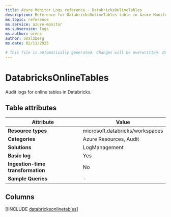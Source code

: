 ```yaml
---
title: Azure Monitor Logs reference - DatabricksOnlineTables
description: Reference for DatabricksOnlineTables table in Azure Monitor Logs.
ms.topic: reference
ms.service: azure-monitor
ms.subservice: logs
ms.author: orens
author: osalzberg
ms.date: 02/11/2025

# This file is automatically generated. Changes will be overwritten. Do not change this file directly.
---
```


# DatabricksOnlineTables

Audit logs for online tables in Databricks.


## Table attributes

|Attribute|Value|
|---|---|
|**Resource types**|microsoft.databricks/workspaces|
|**Categories**|Azure Resources, Audit|
|**Solutions**| LogManagement|
|**Basic log**|Yes|
|**Ingestion-time transformation**|No|
|**Sample Queries**|-|



## Columns
  
[!INCLUDE [databricksonlinetables](~/reusable-content/ce-skilling/azure/includes/azure-monitor/reference/tables/databricksonlinetables-include.md)]
